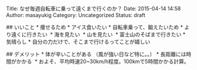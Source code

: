Title: なぜ毎週自転車に乗って遠くまで行くのか？
Date: 2015-04-14 14:58
Author: masayukig
Category: Uncategorized
Status: draft

\#\# いいこと
\* 痩せるため
\* アイス食いたい
\* 自転車乗って、鍛えたいため
\* より遠くに行きたい
 \* 海を見たい
 \* 山を見たい
 \* 富士山のそばまで行きたい
\* 気晴らし
\* 自分の力だけで、そこまで行けるってことが嬉しい

\#\# デメリット
\* 体が辛いことがある
（風が強い日など特に。。）
\* 長距離には時間がかかる
 \* およそ、平均時速20\~30km/h程度。100kmで5時間かかる計算。
